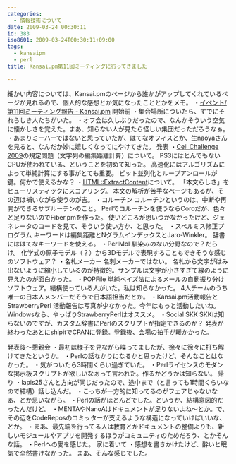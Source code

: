 ```yaml
---
categories:
  - 情報技術について
date: 2009-03-24 00:30:11
id: 383
iso8601: 2009-03-24T00:30:11+09:00
tags:
  - kansaipm
  - perl
title: Kansai.pm第11回ミーティングに行ってきました

---
```


細かい内容については、Kansai.pmのページから誰かがアップしてくれているページが見れるので、個人的な感想とか気になったこととかをメモ。
・<a href="http://kansai.pm.org/cgi-bin/wiki.cgi?page=%A5%A4%A5%D9%A5%F3%A5%C8%2F%C2%E811%B2%F3%A5%DF%A1%BC%A5%C6%A5%A3%A5%F3%A5%B0%CA%F3%B9%F0" target="_blank">イベント/第11回ミーティング報告 - Kansai.pm</a>
開始前
・集合場所についたら、すでにそれらしき人たちがいた。
・オフ会は久しぶりだったので、なんかそういう空気に懐かしさを覚えた。まあ、知らない人が見たら怪しい集団だっただろうなぁ。
・あまりミーハーではないと思っていたが、はてなオフィスとか、生naoyaさんを見ると、なんだか妙に嬉しくなってにやけてきた。
発表
・<a href="http://sacsis.hpcc.jp/2009/cell/" target="_blank">Cell Challenge 2009</a>の規定問題（文字列の編集距離計算）について。
PS3にはとんでもないCPUが使われている、ということを初めて知った。
高速化にはアルゴリズムによって単純計算にする事がとても重要。
ビット並列化とループアンロールが鍵。何かで使えるかな？
・<a href="http://search.cpan.org/dist/HTML-ExtractContent/" target="_blank">HTML::ExtractContent</a>について。
「本文らしさ」をヒューリスティックにスコアリング。
本文の解析が苦手なページもあるが、その辺は補いながら使うのが吉。
・コルーチン
コルーチンというのは、中断や再開ができるサブルーチンのこと。
Perlでコルーチンを使うならCoroだが、色々と足りないのでFiber.pmを作った。
使いどころが思いつかなかったけど、ジェネレータのコードを見て、そういう使い方か、と思った。
・スペルミス修正プログラム
キーワードは編集距離とNグラムインデックスとJaro-Winkler。
辞書にははてなキーワードを使える。
・PerlMol
馴染みのない分野なので？だらけ。
化学式の原子モデル（？）から3Dモデルで表現することもできそうな感じのソフトウェア？
・名札メーカー
名刺メーカーではない。
名札から文字がはみ出ないように縮小しているのが特徴的。サンプルは文字が小さすぎて線のように見えたのが面白かった。
・POPFile
単純ベイズ法によるメールの自動振り分けソフトウェア。結構使っている人がいた。私は知らなかった。
4人チームのうち唯一の日本人メンバーだそうで日本語担当だとか。
・Kansai.pm活動報告とStrawberryPerl
活動報告は写真が少なかった。今年はもっと活動したいね。
Windowsなら、やっぱりStrawberryPerlはオススメ。
・Social SKK
SKKは知らないのですが、カスタム辞書にPerlのスクリプトが指定できるのか？
発表が終わったあとにshipitでCPANに登録。登録後、会場の拍手が暖かかった。


発表後～懇親会
・最初は様子を見ながら喋ってましたが、徐々に徐々に打ち解けてきたというか。
・Perlの話なかりになるかと思ったけど、そんなことはなかった。
・気がついたら3時間くらい過ぎていた。
・Perlライセンスのモダンな掲示板スクリプトが欲しいなぁって言われた。作るかどうかは知らない。
帰り
・lapis25さんと方向が同じだったので、途中まで（と言っても1時間くらいなので結構）話し込んだ。
・こっちが一方的に知ってるのがフェアじゃないなぁ、とか思いながら。
・Perlの話がほとんどでした。というか、結構意図的だったんだけど。
・MENTAやNanoAはドキュメントが足りないよね～とか。で、その辺をCodeReposのコミッターが支えるような構造になっていけばいいな、とか。
・まあ、最先端を行ってる人は教育とかドキュメントの整備よりも、新しいモジュールやアプリを開発するほうがコミュニティのためだろう、とかそんな話。
・Perlへの愛を感じた。
家に着いて
・感想を書きかけたけど、酔いと眠気で全然書けなかった。
まあ、そんな感じでした。
    	